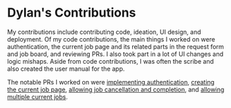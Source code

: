 # Dylan's Contributions

My contributions include contributing code, ideation, UI design, and deployment. Of my code contributions, the main things I worked on were authentication, the current job page and its related parts in the request form and job board, and reviewing PRs. I also took part in a lot of UI changes and logic mishaps. Aside from code contributions, I was often the scribe and also created the user manual for the app.

The notable PRs I worked on were [implementing authentication](https://github.com/ucsb-cs184-f23/pj-android-02/pull/14), [creating the current job page](https://github.com/ucsb-cs184-f23/pj-android-02/pull/43), [allowing job cancellation and completion](https://github.com/ucsb-cs184-f23/pj-android-02/pull/55), and [allowing multiple current jobs](https://github.com/ucsb-cs184-f23/pj-android-02/pull/114).

